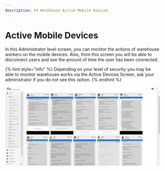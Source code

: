 ```yaml
---
description: P4 Warehouse Active Mobile Devices
---
```


# Active Mobile Devices

In this Administrator level screen, you can monitor the actions of warehouse workers on the mobile devices. Also, from this screen you will be able to disconnect users and see the amount of time the user has been connected.

{% hint style="info" %}
Depending on your level of security you may be able to monitor warehouse works via the Active Devices Screen, ask your administrator if you do not see this option.
{% endhint %}

![](<../.gitbook/assets/image (35).png>)

